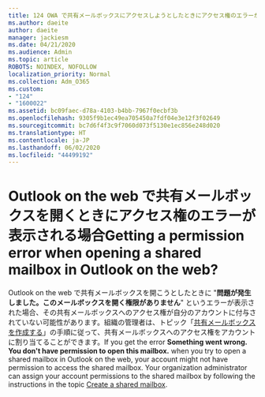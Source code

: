 ```yaml
---
title: 124 OWA で共有メールボックスにアクセスしようとしたときにアクセス権のエラーが表示される場合
ms.author: daeite
author: daeite
manager: jackiesm
ms.date: 04/21/2020
ms.audience: Admin
ms.topic: article
ROBOTS: NOINDEX, NOFOLLOW
localization_priority: Normal
ms.collection: Adm_O365
ms.custom:
- "124"
- "1600022"
ms.assetid: bc09faec-d78a-4103-b4bb-7967f0ecbf3b
ms.openlocfilehash: 9305f9b1ec49ea705450a7fdf04e3e12f3f02649
ms.sourcegitcommit: bc7d6f4f3c9f7060d073f5130e1ec856e248d020
ms.translationtype: HT
ms.contentlocale: ja-JP
ms.lasthandoff: 06/02/2020
ms.locfileid: "44499192"
---
```

# <a name="getting-a-permission-error-when-opening-a-shared-mailbox-in-outlook-on-the-web"></a><span data-ttu-id="24c7c-102">Outlook on the web で共有メールボックスを開くときにアクセス権のエラーが表示される場合</span><span class="sxs-lookup"><span data-stu-id="24c7c-102">Getting a permission error when opening a shared mailbox in Outlook on the web?</span></span>

<span data-ttu-id="24c7c-p101">Outlook on the web で共有メールボックスを開こうとしたときに "**問題が発生しました。このメールボックスを開く権限がありません**" というエラーが表示された場合、その共有メールボックスへのアクセス権が自分のアカウントに付与されていない可能性があります。組織の管理者は、トピック「[共有メールボックスを作成する](https://docs.microsoft.com/microsoft-365/admin/email/create-a-shared-mailbox)」の手順に従って、共有メールボックスへのアクセス権をアカウントに割り当てることができます。</span><span class="sxs-lookup"><span data-stu-id="24c7c-p101">If you get the error **Something went wrong. You don't have permission to open this mailbox.** when you try to open a shared mailbox in Outlook on the web, your account might not have permission to access the shared mailbox. Your organization administrator can assign your account permissions to the shared mailbox by following the instructions in the topic [Create a shared mailbox](https://docs.microsoft.com/microsoft-365/admin/email/create-a-shared-mailbox).</span></span>
  